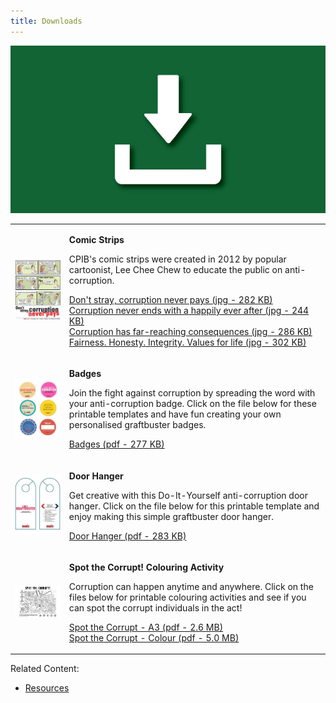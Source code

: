 ```yaml
---
title: Downloads
---
```


<img src="/images/resource_downloads1.jpg" alt="Downloads">

<table>

  <tr>
  <td><p><img src="/images/resource__download_comic.jpg" alt="Comic"></p></td>
    <td>
      <p><b>Comic Strips</b></p>
      <p>CPIB's comic strips were created in 2012 by popular cartoonist, Lee Chee Chew to educate the public on anti-corruption.</p>
      <p><a href="/images/resource__download_comic3.jpg" target="_blank">Don't stray, corruption never pays (jpg - 282 KB)</a><br>
        <a href="/images/resource__download_comic2.jpg" target="_blank">Corruption never ends with a happily ever after (jpg - 244 KB)</a><br>
        <a href="/images/resource__download_comic1.jpg" target="_blank">Corruption has far-reaching consequences (jpg - 286 KB)</a><br>
        <a href="/images/resource__download_comic4.jpg" target="_blank">Fairness. Honesty. Integrity. Values for life (jpg - 302 KB)</a>
      </p>
    </td>
  </tr>

  <tr>
    <td><p><img src="/images/resource_download_badges.jpg" alt="Badges"></p></td>
    <td>
      <p><b>Badges</b></p>
      <p>Join the fight against corruption by spreading the word with your anti-corruption badge. Click on the file below for these printable templates and have fun creating your own personalised graftbuster badges.</p>
      <p><a href="/files/resource_badges.pdf" target="_blank">Badges (pdf - 277 KB)</a></p>
    </td>
  </tr>

  <tr>
    <td><p><img src="/images/resource_download_hanger.jpg" alt="door hanger"></p></td>
    <td>
      <p><b>Door Hanger</b></p>
      <p>Get creative with this Do-It-Yourself anti-corruption door hanger. Click on the file below for this printable template and enjoy making this simple graftbuster door hanger.</p>
      <p><a href="/files/resource_door-hanger.pdf" target="_blank">Door Hanger (pdf - 283 KB)</a></p>
    </td>
  </tr>

  <tr>
    <td><p><img src="/images/resource_download_spot-corrupted.jpg" alt="door hanger"></p></td>
    <td>
      <p><b>Spot the Corrupt! Colouring Activity</b></p>
      <p>Corruption can happen anytime and anywhere. Click on the files below for printable colouring activities and see if you can spot the corrupt individuals in the act!</p>
      <p><a href="/files/resource_spot-corrupted-a3.pdf" target="_blank">Spot the Corrupt - A3 (pdf - 2.6 MB)</a><br>
        <a href="/files/resource_spot-corrupted-colour.pdf" target="_blank">Spot the Corrupt - Colour (pdf - 5.0 MB)</a>
      </p>
    </td>
  </tr>

</table>


Related Content:

* [Resources](/about-corruption/prevention-and-education/resources/)
